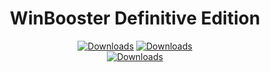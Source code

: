<div align="center">
	<h1>WinBooster Definitive Edition</h1>
	</a>
	<a href="https://github.com/WinBooster/WinBooster-DF/releases"><img src="https://img.shields.io/github/downloads/WinBooster/WinBooster-DF/total" alt="Downloads"/></a>
	<a href="https://github.com/WinBooster/WinBooster-DF/releases"><img src="https://img.shields.io/github/downloads/WinBooster/WinBooster-DF/1.9.0/total" alt="Downloads"/></a>
</div>

<div align="center">
	<a href="https://github.com/WinBooster/WinBooster-DF/releases"><img src="https://github.com/user-attachments/assets/698ae5b4-e862-48bc-8ad7-7efecf0b1760" alt="Downloads"/></a>
</div>
